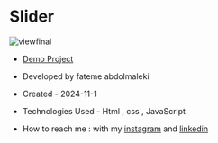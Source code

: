 # Slider

![viewfinal]()
- [Demo Project](https://fatemeabdolmaleki.github.io/BankCard-js/)

- Developed by fateme abdolmaleki

- Created - 2024-11-1

- Technologies Used - Html , css , JavaScript 

- How to reach me : with my [instagram](https://www.instagram.com/fatemeabdolmaleki_) and [linkedin](https://www.linkedin.com/in/fateme-abdolmaleki/)
